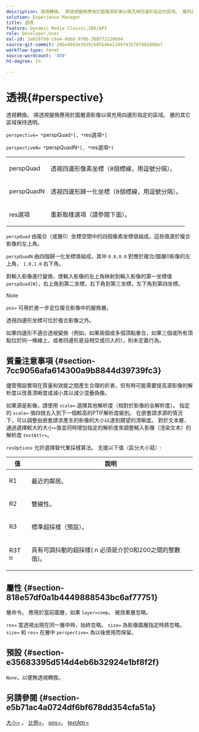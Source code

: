 ```yaml
---
description: 透視轉換。 將透視變換應用於圖層源影像以填充用四邊形指定的區域。 層的其它區域保持透明。
solution: Experience Manager
title: 透視
feature: Dynamic Media Classic,SDK/API
role: Developer,User
exl-id: 2e0297b0-c9a4-4bbd-9f06-368f722288d4
source-git-commit: 206e4643e3926cb85b4be2189743578f88180be7
workflow-type: tm+mt
source-wordcount: '450'
ht-degree: 1%

---
```


# 透視{#perspective}

透視轉換。 將透視變換應用於圖層源影像以填充用四邊形指定的區域。 層的其它區域保持透明。

`perspective= *`perspQuad`*[, *`res選項`*]`

`perspectiveN= *`perspQuadN`*[, *`res選項`*]`

<table id="simpletable_4BD38BBF53964F7D97B9E58914C97B3F"> 
 <tr class="strow"> 
  <td class="stentry"> <p><span class="varname"> perspQuad</span> </p></td> 
  <td class="stentry"> <p>透視四邊形像素坐標（8個標線，用逗號分隔）。 </p></td> 
 </tr> 
 <tr class="strow"> 
  <td class="stentry"> <p><span class="varname"> perspQuadN</span> </p></td> 
  <td class="stentry"> <p>透視四邊形歸一化坐標（8個標線，用逗號分隔）。 </p></td> 
 </tr> 
 <tr class="strow"> 
  <td class="stentry"> <p><span class="varname"> res選項</span> </p></td> 
  <td class="stentry"> <p>重新取樣選項（請參閱下面）。 </p></td> 
 </tr> 
</table>

*`perspQuad`* 由複合（或層0）坐標空間中的四個像素坐標值組成，這些值源於複合影像的左上角。

`perspQuadN` 由四個歸一化坐標值組成，其中 `0.0,0.0` 對應於複合/圖層0影像的左上角， `1.0,1.0` 右下角。

對輸入影像進行變換，使輸入影像的左上角映射到輸入影像的第一坐標值 `perspQuad[N]`，右上角到第二坐標，右下角到第三坐標，左下角到第四坐標。

>[!NOTE]
>
>`pos=` 可用於進一步定位複合影像中的變換層。

透視四邊形坐標可位於複合影像之外。

如果四邊形不適合透視變換（例如，如果兩個或多個頂點重合，如果三個或所有頂點位於同一條線上，或者四邊形是自相交或凹入的），則未定義行為。

## 質量注意事項 {#section-7cc9056afa614300a9b8844d39739fc3}

儘管預設實現在質量和效能之間產生合理的折衷，但有時可能需要提高源影像的解析度以改善清晰度或減小其以減少混疊偽像。

如果源是影像，請使用 `scale=` 選擇其他解析度（相對於影像的全解析度）。 指定的 `scale=` 值四捨五入到下一個較高的PTIF解析度級別。 在嵌套請求源的情況下，可以調整由嵌套請求產生的影像的大小以達到期望的清晰度。 對於文本層，通過選擇較大的大小=值並同時增加指定的解析度來調整輸入影像（渲染文本）的解析度 `textAttr=`。

*`resOptions`* 允許選擇替代重採樣算法。 支援以下值（區分大小寫）:

<table id="table_0F20007986324E228096888ED37219C0"> 
 <thead> 
  <tr> 
   <th class="entry"> <b> 值</b> </th> 
   <th class="entry"> <b> 說明</b> </th> 
  </tr> 
 </thead>
 <tbody> 
  <tr> 
   <td> <p> <span class="codeph"> R1</span> </p> </td> 
   <td> <p> 最近的鄰居。 </p> </td> 
  </tr> 
  <tr> 
   <td> <p> <span class="codeph"> R2</span> </p> </td> 
   <td> <p> 雙線性。 </p> </td> 
  </tr> 
  <tr> 
   <td> <p> <span class="codeph"> R3</span> </p> </td> 
   <td> <p> 標準超採樣（預設）。 </p> </td> 
  </tr> 
  <tr> 
   <td> <p> <span class="codeph">R3T<span class="varname"> n</span></span> </p> </td> 
   <td> <p> 具有可調抖動的超採樣(<span class="varname"> n</span> 必須是介於0和200之間的整數值)。 </p> </td> 
  </tr> 
 </tbody> 
</table>

## 屬性 {#section-818e57df0a1b4449888543bc6af77751}

層命令。 應用於當前圖層，如果 `layer=comp`。 被效果層忽略。

`res=` 當透視出現在同一層中時，始終忽略。 `size=` 為影像圖層指定時將忽略。 `size=` 和 `res=` 在層中 `perspective=` 為以後使用而保留。

## 預設 {#section-e35683395d514d4eb6b32924e1bf8f2f}

`None`，以便無透視轉換。

## 另請參閱 {#section-e5b71ac4a0724df6bf678dd354cfa51a}

[大小=](../../../../../is-api/http-ref/image-serving-api-ref/c-http-protocol-reference/c-data-types/r-size.md#reference-04d383f32c7b4003bed9978cb854747b) 。 [比例=](../../../../../is-api/http-ref/image-serving-api-ref/c-http-protocol-reference/c-command-reference/r-is-http-scale.md#reference-098c30cea1764f189e6f7c7e400cc065)。 [pos=](../../../../../is-api/http-ref/image-serving-api-ref/c-http-protocol-reference/c-command-reference/r-pos.md#reference-65de948f4b404f1182b22119ca332143)。 [textAttr=](../../../../../is-api/http-ref/image-serving-api-ref/c-http-protocol-reference/c-command-reference/r-textattr.md#reference-ff00484fa3244286abeff34911f7ec0d)
